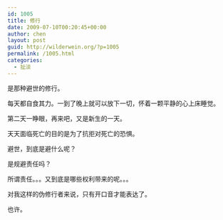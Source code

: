 ```yaml
---
id: 1005
title: 修行
date: 2009-07-10T00:20:45+00:00
author: chen
layout: post
guid: http://wilderwein.org/?p=1005
permalink: /1005.html
categories:
  - 扯淡
---
```

是那种避世的修行。

每天都自食其力。一到了晚上就可以放下一切，怀着一颗平静的心上床睡觉。

第二天一睁眼，再来吧，又是新生的一天。

天天面临死亡的目的是为了抗拒对死亡的恐惧。

避世，到底是避什么呢？

是规避责任吗？

所谓责任。。。又到底是哪些权利带来的呢。。。

对我这样的伪修行者来说，只有开口音才能表达了。

也许。